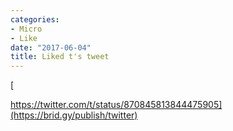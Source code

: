 ```yaml
---
categories:
- Micro
- Like
date: "2017-06-04"
title: Liked t's tweet
---
```


[](https://twitter.com/t/status/870845813844475905)[](https://brid.gy/publish/twitter)

[

https://twitter.com/t/status/870845813844475905](https://brid.gy/publish/twitter)

